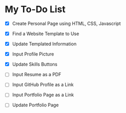 # My To-Do List

- [x] Create Personal Page using HTML, CSS, Javascript
- [x] Find a Website Template to Use
- [x] Update Templated Information
- [x] Input Profile Picture
- [x] Update Skills Buttons
- [ ] Input Resume as a PDF
- [ ] Input GitHub Profile as a Link
- [ ] Input Portfolio Page as a Link
- [ ] Update Portfolio Page

